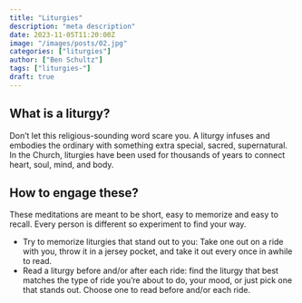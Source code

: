 ```yaml
---
title: "Liturgies"
description: "meta description"
date: 2023-11-05T11:20:00Z
image: "/images/posts/02.jpg"
categories: ["liturgies"]
author: ["Ben Schultz"]
tags: ["liturgies-"]
draft: true
---
```


## What is a liturgy?

Don’t let this religious-sounding word scare you. A liturgy infuses and embodies the ordinary with something extra special, sacred, supernatural. In the Church, liturgies have been used for thousands of years to connect heart, soul, mind, and body.

## How to engage these?

These meditations are meant to be short, easy to memorize and easy to recall. Every person is different so experiment to find your way.

- Try to memorize liturgies that stand out to you: Take one out on a ride with you, throw it in a jersey pocket, and take it out every once in awhile to read.
- Read a liturgy before and/or after each ride: find the liturgy that best matches the type of ride you’re about to do, your mood, or just pick one that stands out. Choose one to read before and/or each ride.
